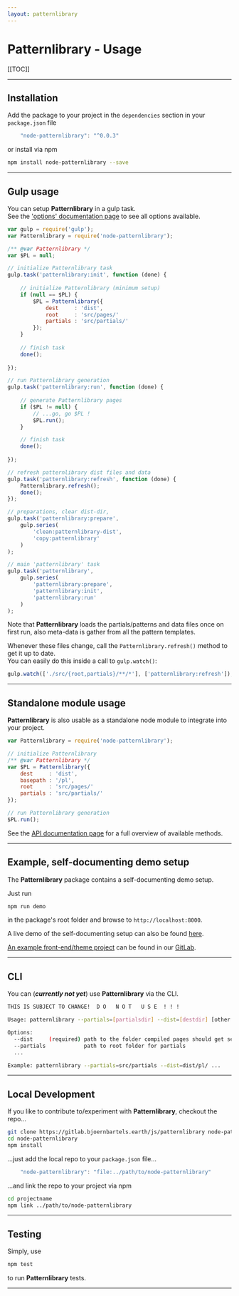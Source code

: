 ```yaml
---
layout: patternlibrary
---
```


# Patternlibrary - Usage




[[TOC]]




---




## Installation

Add the package to your project in the `dependencies` section in your `package.json` file

```js
    "node-patternlibrary": "^0.0.3"
```

or install via npm

```bash
npm install node-patternlibrary --save
```



---



## Gulp usage

You can setup **Patternlibrary** in a gulp task.    
See the ['options' documentation page](options_docs.md) to see all options available.

```js
var gulp = require('gulp');
var Patternlibrary = require('node-patternlibrary');

/** @var Patternlibrary */
var $PL = null;

// initialize Patternlibrary task
gulp.task('patternlibrary:init', function (done) {
    
    // initialize Patternlibrary (minimum setup)
    if (null == $PL) {
        $PL = Patternlibrary({
            dest     : 'dist',
            root     : 'src/pages/'
            partials : 'src/partials/'
        });
    }
    
    // finish task
    done();
    
});

// run Patternlibrary generation
gulp.task('patternlibrary:run', function (done) {
    
    // generate Patternlibrary pages
    if ($PL != null) {
        // ...go, go $PL ! 
        $PL.run();
    }

    // finish task
    done();
    
});

// refresh patternlibrary dist files and data
gulp.task('patternlibrary:refresh', function (done) {
    Patternlibrary.refresh();
    done();
});

// preparations, clear dist-dir, 
gulp.task('patternlibrary:prepare',
    gulp.series(
        'clean:patternlibrary-dist',
        'copy:patternlibrary'
    )
);

// main 'patternlibrary' task
gulp.task('patternlibrary',
    gulp.series(
        'patternlibrary:prepare',
        'patternlibrary:init',
        'patternlibrary:run'
    )
);
```

Note that **Patternlibrary** loads the partials/patterns and data files once on first run, 
also meta-data is gather from all the pattern templates.

Whenever these files change, call the `Patternlibrary.refresh()` method to get it up to date.    
You can easily do this inside a call to `gulp.watch()`:

```js
gulp.watch(['./src/{root,partials}/**/*'], ['patternlibrary:refresh']);
```



---



## Standalone module usage

**Patternlibrary** is also usable as a standalone node module to integrate into your project. 

```js
var Patternlibrary = require('node-patternlibrary');

// initialize Patternlibrary
/** @var Patternlibrary */
var $PL = Patternlibrary({
    dest     : 'dist',
    basepath : '/pl',
    root     : 'src/pages/'
    partials : 'src/partials/'
});

// run Patternlibrary generation
$PL.run();    
```

See the [API documentation page](api_docs.md) for a full overview of available methods.



---



## Example, self-documenting demo setup

The **Patternlibrary** package contains a self-documenting demo setup.

Just run
```bash
npm run demo
```
in the package's root folder and browse to `http://localhost:8000`.


A live demo of the self-documenting setup can also be found [here](https://demo.patternlibrary.bjoernbartels.earth/).


[An example front-end/theme project](https://gitlab.bjoernbartels.earth/themes/node-patternlibrary-demo) can be found in our [GitLab](https://gitlab.bjoernbartels.earth/themes/node-patternlibrary-demo).



---



## CLI

You can (_**currently not yet**_) use **Patternlibrary** via the CLI.

```bash
THIS IS SUBJECT TO CHANGE!  D O   N O T   U S E  ! ! !

Usage: patternlibrary --partials=[partialsdir] --dist=[destdir] [other options...]

Options:
  --dist     (required) path to the folder compiled pages should get sent to
  --partials            path to root folder for partials
  ...

Example: patternlibrary --partials=src/partials --dist=dist/pl/ ...
```



---



## Local Development

If you like to contribute to/experiment with **Patternlibrary**, checkout the repo...
```bash
git clone https://gitlab.bjoernbartels.earth/js/patternlibrary node-patternlibrary
cd node-patternlibrary
npm install
```
...just add the local repo to your `package.json` file...
```js
    "node-patternlibrary": "file:../path/to/node-patternlibrary"
```
...and link the repo to your project via npm
```bash
cd projectname
npm link ../path/to/node-patternlibrary 
```



---



## Testing

Simply, use 
```bash
npm test
```
to run **Patternlibrary** tests.



---




